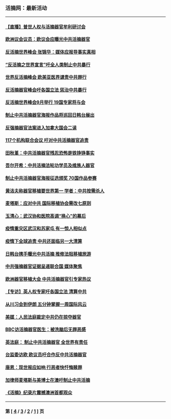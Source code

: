### 活摘网：最新活动
---
#### [【直播】普世人权与活摘器官牟利研讨会](../../pages/nf5883/n13425146.md?04060430) 
#### [欧洲议会议员：欧议会应曝光中共活摘器官](../../pages/nf5883/n13336571.md?04060430) 
#### [反活摘世界峰会 张锦华：媒体应报导事实真相](../../pages/nf5883/n13278502.md?04060430) 
#### [“反活摘之世界宣言”吁全人类制止中共暴行](../../pages/nf5883/n13259730.md?04060430) 
#### [世界反活摘峰会 欧美亚医界谴责中共罪行](../../pages/nf5883/n13253550.md?04060430) 
#### [反活摘器官峰会吁各国立法 惩治中共暴行](../../pages/nf5883/n13245052.md?04060430) 
#### [反活摘世界峰会9月举行 19国专家将与会](../../pages/nf5883/n13201492.md?04060430) 
#### [制止中共活摘器官海报作品将巡回日韩台展出](../../pages/nf5883/n13177791.md?04060430) 
#### [反强摘器官法案进入加拿大国会二读](../../pages/nf5883/n13033450.md?04060430) 
#### [117个机构联合会议 吁对中共活摘器官追责](../../pages/nf5883/n12775087.md?04060430) 
#### [田秋堇：中共活摘器官残忍恐怖是铁铮铮事实](../../pages/nf5883/n12702148.md?04060430) 
#### [吾尔开希：中共活摘法轮功学员及维族人器官](../../pages/nf5883/n12693197.md?04060430) 
#### [制止中共活摘器官海报征选颁奖 70国作品参赛](../../pages/nf5883/n12692050.md?04060430) 
#### [黄洁夫称器官移植要世界第一 学者：中共按需杀人](../../pages/nf5883/n12572329.md?04060430) 
#### [麦塔斯：应对中共 国际移植协会需改七原则](../../pages/nf5883/n12514711.md?04060430) 
#### [玉清心：武汉协和医院高调“换心”的幕后](../../pages/nf5883/n12298730.md?04060430) 
#### [疫情重灾区武汉和苏家屯 有一惊人相似点](../../pages/nf5883/n12150824.md?04060430) 
#### [疫情下全球追责 中共还面临另一大清算](../../pages/nf5883/n12070397.md?04060430) 
#### [日韩台携手曝光中共活摘 推修法阻移植旅游](../../pages/nf5883/n11712046.md?04060430) 
#### [中共强摘器官证据呈递联合国 媒体聚焦](../../pages/nf5883/n11546426.md?04060430) 
#### [欧洲器官移植大会 中共活摘器官引专家热议](../../pages/nf5883/n11539095.md?04060430) 
#### [【专访】英人权专家吁各国立法 清算中共](../../pages/nf5883/n11367315.md?04060430) 
#### [从川习会到伊朗 五分钟掌握一周国际风云](../../pages/nf5883/n11338520.md?04060430) 
#### [美媒：人民法庭裁定中共仍在掠夺器官](../../pages/nf5883/n11334897.md?04060430) 
#### [BBC访活摘器官医生：被洗脑后无罪恶感](../../pages/nf5883/n11335935.md?04060430) 
#### [英法庭： 制止中共活摘器官 全世界有责任](../../pages/nf5883/n11330691.md?04060430) 
#### [台监委访欧 欧议员吁合作反中共活摘器官](../../pages/nf5883/n11109190.md?04060430) 
#### [唐恩：现世报应如响 行恶者快忏悔赎罪](../../pages/nf5883/n11104016.md?04060430) 
#### [加律师麦塔斯与美博士在澳吁制止中共活摘](../../pages/nf5883/n10724764.md?04060430) 
#### [《活摘》纪录片震撼澳洲首都观众](../../pages/nf5883/n10722747.md?04060430) 

---
#### 第 [ [4](./4.md?04060430) / [3](./3.md?04060430) / [2](./2.md?04060430) / [1](./1.md?04060430) ] 页
